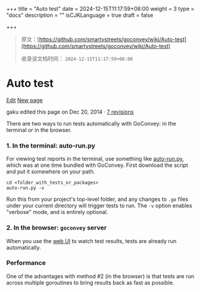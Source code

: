 +++
title = "Auto test"
date = 2024-12-15T11:17:59+08:00
weight = 3
type = "docs"
description = ""
isCJKLanguage = true
draft = false

+++

> 原文：[https://github.com/smartystreets/goconvey/wiki/Auto-test](https://github.com/smartystreets/goconvey/wiki/Auto-test)
>
> 收录该文档时间： `2024-12-15T11:17:59+08:00`

# Auto test

[Edit](https://github.com/smartystreets/goconvey/wiki/Auto-test/_edit) [New page](https://github.com/smartystreets/goconvey/wiki/_new)

gaku edited this page on Dec 20, 2014 · [7 revisions](https://github.com/smartystreets/goconvey/wiki/Auto-test/_history)

There are two ways to run tests automatically with GoConvey: in the terminal or in the browser.

### 1. In the terminal: auto-run.py



For viewing test reports in the terminal, use something like [auto-run.py](https://gist.github.com/mdwhatcott/9107649), which was at one time bundled with GoConvey. First download the script and put it somewhere on your path.

```
cd <folder_with_tests_or_packages>
auto-run.py -v
```



Run this from your project's top-level folder, and any changes to `.go` files under your current directory will trigger tests to run. The `-v` option enables "verbose" mode, and is entirely optional.

### 2. In the browser: `goconvey` server



When you use the [web UI](https://github.com/smartystreets/goconvey/wiki/Web-UI) to watch test results, tests are already run automatically.

### Performance



One of the advantages with method #2 (in the browser) is that tests are run across multiple goroutines to bring results back as fast as possible.
